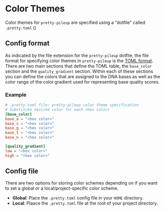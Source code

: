 # Color Themes

Color themes for `pretty-pileup` are specified using a "dotfile" called
`.pretty.toml` ()

## Config format

As indicated by the file extension for the `pretty-pileup` dotfile, the file
format for specifying color themes in `pretty-pileup` is the 
[TOML format](https://toml.io/en/). There are two main sections that define
the TOML table, the `base_color` section and the `quality_gradient` section.
Within each of these sections you can define the colors that are assigned to
the DNA bases as well as the color range of the color gradient used for
representing base quality scores.

### Example

```toml
# .pretty.toml file: pretty-pileup color theme specification
# Substitute desired color for each <hex color>
[base_color]
base_a = "<hex color>"
base_c = "<hex color>"
base_g = "<hex color>"
base_t = "<hex color>"
base_n = "<hex color>"

[quality_gradient]
low = "<hex color>"
high = "<hex color>"
```

## Config file

There are two options for storing color schemes depending on if you want to set
a global or a local/project-specific color scheme.

 - **Global**: Place the `.pretty.toml` config file in your `HOME` directory.
 - **Local**: Plaace the `.pretty.toml` file at the root of your project
   directory.
   
